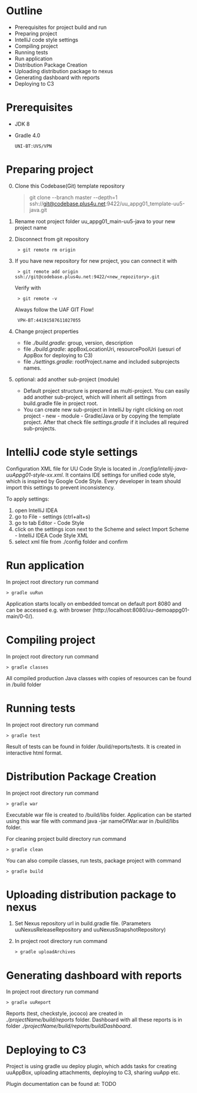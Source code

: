 # Outline
- Prerequisites for project build and run
- Preparing project
- IntelliJ code style settings
- Compiling project
- Running tests
- Run application
- Distribution Package Creation
- Uploading distribution package to nexus
- Generating dashboard with reports
- Deploying to C3

# Prerequisites
- JDK 8
- Gradle 4.0

      UNI-BT:UVS/VPN

# Preparing project
0. Clone this Codebase(Git) template repository
    >git clone --branch master --depth=1 ssh://git@codebase.plus4u.net:9422/uu_appg01_template-uu5-java.git

1. Rename root project folder uu_appg01_main-uu5-java to your new project name

2. Disconnect from git repository

        > git remote rm origin

3. If you have new repository for new project, you can connect it with

        > git remote add origin ssh://git@codebase.plus4u.net:9422/<new_repozitory>.git
   Verify with
   
        > git remote -v  

   Always follow the UAF GIT Flow!
      
        VPH-BT:44191587611027055


4. Change project properties
    - file _./build.gradle_:  group, version, description
    - file _./build.gradle_: appBoxLocationUri, resourcePoolUri (uesuri of AppBox for deploying to C3)
    - file _./settings.gradle_: rootProject.name and included subprojects names.
    
5. optional: add another sub-project (module)
    - Default project structure is prepared as multi-project. You can easily add another sub-project, which will inherit all settings from build.gradle file in project root.
    - You can create new sub-project in IntelliJ by right clicking on root project - new - module - Gradle/Java or by copying the template project. After that check file _settings.gradle_ if it includes all required sub-projects.

# IntelliJ code style settings
Configuration XML file for UU Code Style is located in _./config/intellij-java-uuAppg01-style-xx.xml_. It contains IDE settings for unified code style, which is inspired by Google Code Style. Every developer in team should import this settings to prevent inconsistency.

To apply settings:
1. open IntelliJ IDEA
2. go to File - settings (ctrl+alt+s)
3. go to tab Editor - Code Style
4. click on the settings icon next to the Scheme and select Import Scheme - IntelliJ IDEA Code Style XML
5. select xml file from ./config folder and confirm

# Run application

In project root directory run command

    > gradle uuRun

Application starts locally on embedded tomcat on default port 8080 and can be accessed e.g. with browser (http://localhost:8080/uu-demoappg01-main/0-0/).
  
# Compiling project

In project root directory run command

    > gradle classes

All compiled production Java classes with copies of resources can be found in /build folder

# Running tests

In project root directory run command

    > gradle test

Result of tests can be found in folder /build/reports/tests. It is created in interactive html format.


# Distribution Package Creation
In project root directory run command

    > gradle war

Executable war file is created to /build/libs folder.
Application can be started using this war file with command java -jar nameOfWar.war in /build/libs folder.

For cleaning project build directory run command

    > gradle clean

You can also compile classes, run tests, package project with command

    > gradle build
    
# Uploading distribution package to nexus 
1. Set Nexus repository url in build.gradle file. (Parameters uuNexusReleaseRepository and uuNexusSnapshotRepository)
2. In project root directory run command

       > gradle uploadArchives    
    
# Generating dashboard with reports   
In project root directory run command
    
    > gradle uuReport
    
Reports (test, checkstyle, jococo) are created in _./projectName/build/reports_ folder.
Dashboard with all these reports is in folder _./projectName/build/reports/buildDashboard_.

# Deploying to C3    
Project is using gradle uu deploy plugin, which adds tasks for creating uuAppBox, uploading attachments, deploying to C3, sharing uuApp etc.

Plugin documentation can be found at: TODO
